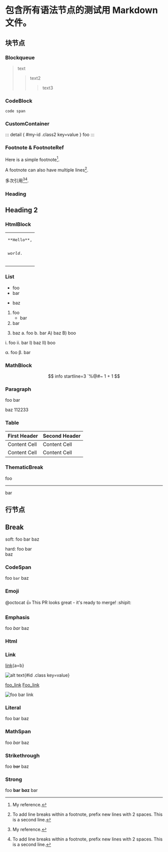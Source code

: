 # 包含所有语法节点的测试用 Markdown 文件。

## 块节点

### Blockqueue

> text
> > text2
> > > text3

### CodeBlock

```code {#id .class attr=value }
code span
```

### CustomContainer

::: detail {
  #my-id .class2
  key=value
}
foo
:::

### Footnote & FootnoteRef

Here is a simple footnote[^1].

A footnote can also have multiple lines[^2].

多次引用[^1][^2].

[^1]: My reference.
[^2]: To add line breaks within a footnote, prefix new lines with 2 spaces.
  This is a second line.

### Heading

Heading 2
---------

### HtmlBlock

<table><tr><td a="b">
<pre class="foo, bar">
**Hello**,

_world_.
</pre>
</td></tr></table>

### List

- foo
- bar
+ baz

1. foo
	- bar
2. bar
3) baz
    a. foo
    b. bar
	A) baz
	B) boo

i. foo
ii. bar
I) baz
II) boo

α. foo
β. bar

### MathBlock

$$ info startline=3 `%@#~
1 + 1
$$

### Paragraph

foo
bar

baz
112233

### Table

| First Header  | Second Header |
| ------------- | ------------- |
| Content Cell  | Content Cell  |
| Content Cell  | Content Cell  |

### ThematicBreak

foo

---

bar


## 行节点

## Break

soft: foo bar
baz

hard: foo bar  
baz

### CodeSpan

foo `bar` baz

### Emoji

@octocat :+1: This PR looks great - it's ready to merge! :shipit:

### Emphasis

foo *bar* baz

### Html

<foo><bar a="b" c="d"></foo>

### Link

[link](/uri "title"){a=b}

![alt text](url.jpg "title"){#id .class key=value}

[foo_link][]
[Foo_link][]

[foo_link]: /url "title"

![foo *bar* link]

[foo *bar* link]: train.jpg "train & tracks"

### Literal

foo bar baz

### MathSpan

foo $bar$ baz

### Strikethrough

foo ~~bar~~ baz

### Strong

foo __bar__ **b*a*z** bar
